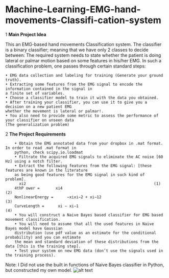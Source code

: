 # Machine-Learning-EMG-hand-movements-Classifi-cation-system

1   **Main Project Idea**

This an EMG-based hand movements Classification system. The classifier is a 
binary classifier; meaning that we have  only 2 classes to decide between:  The required system 
needs to state  whether the patient is doing lateral or palmar motion based on some features in 
his/her EMG.
In such a classification problem, one passes through certain standard    steps:

    • EMG data collection and labeling for training (Generate your ground truth).
    • Extracting some features from the EMG signal to encode the information contained in the signal in 
    a finite set of variables.
    • Choose a classifier model to train it with the data you obtained.
    • After training your classifier, you can use it to give you a decision on a new patient EMG 
    whether the movement is lateral or palmar!.
    • You also need to provide some metric to assess the performance of your classifier on unseen data 
    (The generalization problem)

2  **The Project Requirements**

        • Obtain the EMG annotated data from your dropbox in .mat format. In order to read .mat format in 
        python, check scipy.io.loadmat
        • Filtrate the acquired EMG signals to eliminate the AC noise [60 Hz] using a notch filter.
        • Extract the following features from the EMG signal: [these features are known in the literature 
        as being good features for the EMG signal in such kind of problem].
          xi2                                                        (1)
        4thP ower =       xi4                                                            (2)
        NonlinearEnergy =      −xixi−2 + xi−12                                                        (3)
        CurveLength =      xi − xi−1                                                        (4)
        • You will construct a Naive Bayes based classifier for EMG based movement classification.
        • You will need to assume that all the used features in Naive Bayes model have Gaussian 
        distribution (use pdf value as an estimate for the conditional probability) and you can estimate 
        the mean and standard deviation of these distributions from the data [this is the training step].
        • Test your system on new EMG data (don’t use the signals used in the training process).

Note:  I Did not  use the built in functions of Naive Bayes classifier in Python, but constructed my own 
  model.
  ![alt text](https://github.com/hananabilabd/Machine-Learning-EMG-hand-movements-Classification-system/blob/master/Palmar_Lateral.PNG)
